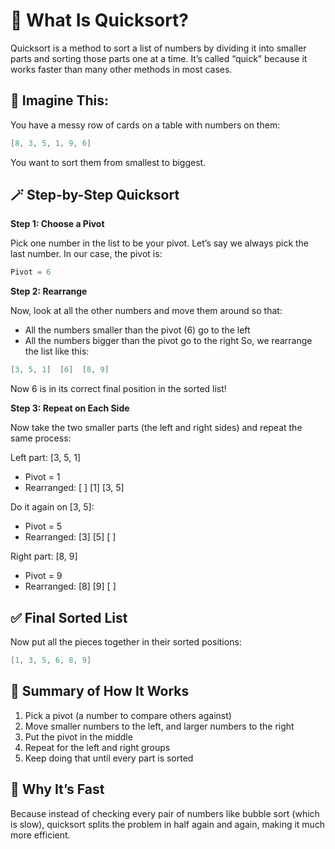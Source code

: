 # 🧠 What Is Quicksort?
Quicksort is a method to sort a list of numbers by dividing it into smaller parts and sorting those parts one at a time. It’s called “quick” because it works faster than many other methods in most cases.

## 🧩 Imagine This:
You have a messy row of cards on a table with numbers on them:

```c
[8, 3, 5, 1, 9, 6]
```
You want to sort them from smallest to biggest.

## 🪄 Step-by-Step Quicksort
**Step 1: Choose a Pivot**

Pick one number in the list to be your pivot. Let’s say we always pick the last number. In our case, the pivot is:
```c
Pivot = 6
```
**Step 2: Rearrange**

Now, look at all the other numbers and move them around so that:
- All the numbers smaller than the pivot (6) go to the left
- All the numbers bigger than the pivot go to the right
So, we rearrange the list like this:
```c
[3, 5, 1]  [6]  [8, 9]
```
Now 6 is in its correct final position in the sorted list!

**Step 3: Repeat on Each Side**

Now take the two smaller parts (the left and right sides) and repeat the same process:

Left part: [3, 5, 1]
- Pivot = 1
- Rearranged: [ ] [1] [3, 5]

Do it again on [3, 5]:
- Pivot = 5
- Rearranged: [3] [5] [ ]

Right part: [8, 9]
- Pivot = 9
- Rearranged: [8] [9] [ ]

## ✅ Final Sorted List
Now put all the pieces together in their sorted positions:
```c
[1, 3, 5, 6, 8, 9]
```
## 🔁 Summary of How It Works
1. Pick a pivot (a number to compare others against)
2. Move smaller numbers to the left, and larger numbers to the right
3. Put the pivot in the middle
4. Repeat for the left and right groups
5. Keep doing that until every part is sorted

## 🧠 Why It’s Fast
Because instead of checking every pair of numbers like bubble sort (which is slow), quicksort splits the problem in half again and again, making it much more efficient.
